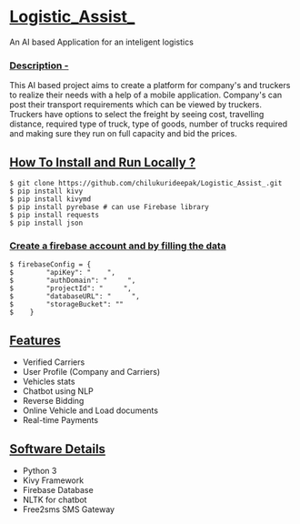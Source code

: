 # [Logistic_Assist_](https://github.com/markdown-it/markdown-it-abbr)
An AI based Application for an inteligent logistics

### [Description -](https://github.com/markdown-it/markdown-it-abbr)
This AI based project aims to create a platform for company's and truckers to realize their needs with a  help of a mobile application. 
Company's can post their transport requirements which can be viewed by  truckers. 
Truckers have options to select the freight by seeing cost, 
travelling distance, required type of  truck, type of goods, number of trucks required and making sure they run on full capacity and bid the  prices.

## [How To Install and Run Locally ?](https://github.com/markdown-it/markdown-it-abbr)

    $ git clone https://github.com/chilukurideepak/Logistic_Assist_.git
    $ pip install kivy
    $ pip install kivymd
    $ pip install pyrebase # can use Firebase library
    $ pip install requests
    $ pip install json

### [Create a firebase account and by filling the data](https://github.com/markdown-it/markdown-it-abbr)

    $ firebaseConfig = {
    $        "apiKey": "    ",
    $        "authDomain": "     ",
    $        "projectId": "     ",
    $        "databaseURL": "     ",
    $        "storageBucket": ""
    $    }
    
## [Features](https://github.com/markdown-it/markdown-it-abbr)

  + Verified Carriers
  + User Profile (Company and Carriers)
  + Vehicles stats
  + Chatbot using NLP
  + Reverse Bidding
  + Online Vehicle and Load documents
  + Real-time Payments
  
  
## [Software Details](https://github.com/markdown-it/markdown-it-abbr)

  + Python 3
  + Kivy Framework
  + Firebase Database
  + NLTK for chatbot
  + Free2sms SMS Gateway
  

